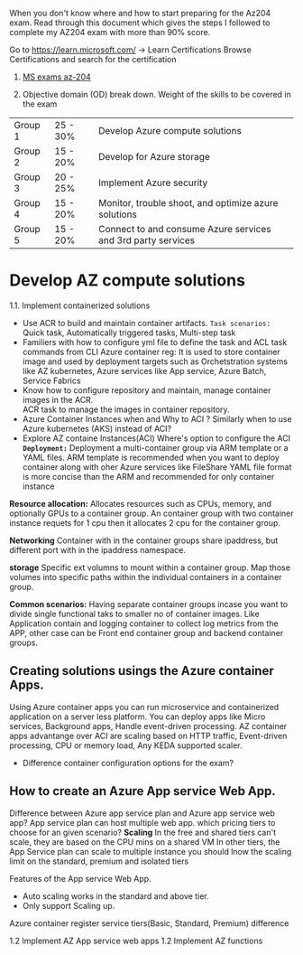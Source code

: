 When you don't know where and how to start preparing for the Az204 exam. Read through this document
which gives the steps I followed to complete my AZ204 exam with more than 90% score.

Go to https://learn.microsoft.com/ -> Learn  Certifications  Browse Certifications 
and search for the certification 

1.  [MS exams az-204](https://learn.microsoft.com/en-us/certifications/exams/az-204/)

2. Objective domain (OD) break down.
Weight of the skills to be covered in the exam

||||
|---|---|---|
|Group 1| 25 - 30%| Develop Azure compute solutions|
|Group 2| 15 - 20%| Develop for Azure storage|
|Group 3| 20 - 25%| Implement Azure security|
|Group 4| 15 - 20%| Monitor, trouble shoot, and optimize azure solutions|
|Group 5| 15 - 20%| Connect to and consume Azure services and 3rd party services|

# Develop AZ compute solutions
1.1. Implement containerized solutions
 - Use ACR to build and maintain container artifacts.
 `Task scenarios:` Quick task, Automatically triggered tasks, Multi-step task
 - Familiers with how to configure yml file to define the task and ACL task commands from CLI
 Azure container reg: It is used to store container image and used by deployment targets such as Orchetstration systems like AZ kubernetes, Azure services like App service, Azure Batch,
  Service Fabrics
 - Know how to configure repository and maintain, manage container images in the ACR.  
 ACR task to manage the images in container repository.
 - Azure Container Instances when and Why to ACI ? Similarly 
 when to use Azure kubernetes (AKS) instead of ACI?
 -  Explore AZ containe Instances(ACI)
  Where's option to configure the ACI
  **`Deployment:`** Deployment a multi-container group via ARM template
   or a YAML files. 
   ARM template is recommended when you want to deploy container 
   along with oher Azure services like FileShare
   YAML file format is more concise than the ARM and recommended for only container instance

   **Resource allocation:** Allocates resources such as CPUs, memory, 
   and optionally GPUs to a container group. An container group with two container instance requets for 1 cpu then it allocates 2 cpu for the container group.

   **Networking** Container with in the container groups share ipaddress, but different port with in the ipaddress namespace.

   **storage** Specific ext volumns to mount within a container group. Map those volumes into specific paths within the individual containers in a container group.

   **Common scenarios:** Having separate container groups incase you want to divide  single functional taks to smaller no of container images. Like Application contain and logging container to collect log metrics from the APP, other case can be Front end container group and backend container groups.

   ## Creating solutions usings the Azure container Apps.
   Using Azure container apps you can run microservice and containerized application 
on a server less platform. You can deploy apps like Micro services, Background apps, Handle event-driven processing. 
AZ container apps advantange over ACI are scaling based on HTTP traffic, Event-driven processing, CPU or memory load, Any KEDA supported scaler.
- Difference container configuration options for the exam?
## How to create an Azure App service Web App. 
Difference between Azure app service plan and Azure app service web app?
App service plan can host multiple web app. 
which pricing tiers to choose for an given scenario?
**Scaling** In the free and shared tiers can't scale, they are based on the CPU mins on a shared VM
In other tiers, the App Service plan can scale to multiple instance you should lnow the scaling limit on the standard, premium and isolated tiers 

Features of the App service Web App.
- Auto scaling works in the standard and above tier. 
- Only support Scaling up.





 Azure container register service tiers(Basic, Standard, Premium) difference 


1.2 Implement AZ App service web apps
1.2 Implement AZ functions


 
 
